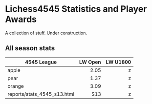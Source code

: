 
# Lichess4545 Statistics and Player Awards

A collection of stuff. Under construction.

## All season stats

4545 League| LW Open | LW U1800
-----|-----:|-----:
apple|2.05|z
pear|1.37|z
orange|3.09|z
reports/stats_4545_s13.html | S13|z